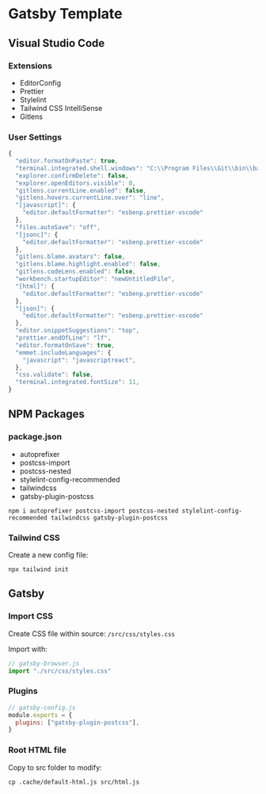 # Gatsby Template

## Visual Studio Code

### Extensions

-   EditorConfig
-   Prettier
-   Stylelint
-   Tailwind CSS IntelliSense
-   Gitlens

### User Settings 

```js
{
  "editor.formatOnPaste": true,
  "terminal.integrated.shell.windows": "C:\\Program Files\\Git\\bin\\bash.exe",
  "explorer.confirmDelete": false,
  "explorer.openEditors.visible": 0,
  "gitlens.currentLine.enabled": false,
  "gitlens.hovers.currentLine.over": "line",
  "[javascript]": {
    "editor.defaultFormatter": "esbenp.prettier-vscode"
  },
  "files.autoSave": "off",
  "[jsonc]": {
    "editor.defaultFormatter": "esbenp.prettier-vscode"
  },
  "gitlens.blame.avatars": false,
  "gitlens.blame.highlight.enabled": false,
  "gitlens.codeLens.enabled": false,
  "workbench.startupEditor": "newUntitledFile",
  "[html]": {
    "editor.defaultFormatter": "esbenp.prettier-vscode"
  },
  "[json]": {
    "editor.defaultFormatter": "esbenp.prettier-vscode"
  },
  "editor.snippetSuggestions": "top",
  "prettier.endOfLine": "lf",
  "editor.formatOnSave": true,
  "emmet.includeLanguages": {
    "javascript": "javascriptreact",
  },
  "css.validate": false,
  "terminal.integrated.fontSize": 11,
}
```

## NPM Packages

### package.json

- autoprefixer
- postcss-import
- postcss-nested
- stylelint-config-recommended
- tailwindcss
- gatsby-plugin-postcss

```npm i autoprefixer postcss-import postcss-nested stylelint-config-recommended tailwindcss gatsby-plugin-postcss```

### Tailwind CSS

Create a new config file:

```npx tailwind init```

## Gatsby


### Import CSS

Create CSS file within source:
```/src/css/styles.css```

Import with:

```js
// gatsby-browser.js
import "./src/css/styles.css"
```

### Plugins

```js
// gatsby-config.js
module.exports = {
  plugins: ["gatsby-plugin-postcss"],
}
```

### Root HTML file

Copy to src folder to modify:

```
cp .cache/default-html.js src/html.js
```
